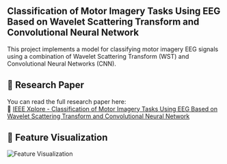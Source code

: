 ## Classification of Motor Imagery Tasks Using EEG Based on Wavelet Scattering Transform and Convolutional Neural Network

This project implements a model for classifying motor imagery EEG signals using a combination of Wavelet Scattering Transform (WST) and Convolutional Neural Networks (CNN).

## 📄 Research Paper

You can read the full research paper here:  
🔗 [IEEE Xplore - Classification of Motor Imagery Tasks Using EEG Based on Wavelet Scattering Transform and Convolutional Neural Network](https://ieeexplore.ieee.org/document/10748355)

## 🧠 Feature Visualization


![Feature Visualization](https://github.com/Ajay5641/WST_CNN/raw/main/Features_Visualization.jpg)
